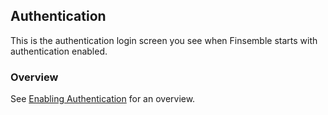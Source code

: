 ## Authentication

This is the authentication login screen you see when Finsemble starts with authentication enabled.

### Overview

See [Enabling Authentication](https://documentation.chartiq.com/finsemble/tutorial-Authentication.html) for an overview.
